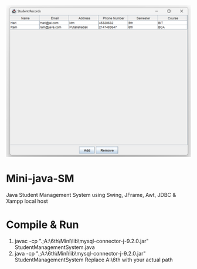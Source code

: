 ![forgit](https://github.com/sanjeevRae/Mini-java-SM/blob/main/Screenshot%202025-02-09%20120908.png)
 # Mini-java-SM
 Java Student Management System using Swing, JFrame, Awt, JDBC & Xampp local host
 
 # Compile & Run 
1. javac -cp ".;A:\6th\Mini\lib\mysql-connector-j-9.2.0.jar" StudentManagementSystem.java
2. java -cp ".;A:\6th\Mini\lib\mysql-connector-j-9.2.0.jar" StudentManagementSystem
Replace A:\6th with your actual path
